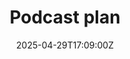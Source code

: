 ---
title: Podcast plan
linkTitle: Podcast plan
date: '2025-04-29T17:09:00Z'
weight: 1
description: A bi-weekly podcast on sustainable space topics will feature expert interviews
  and audience engagement, utilizing Riverside.fm for recording and Transistor.fm
  for distribution. Growth strategies include diverse content, social media engagement,
  and monetization through sponsorships and crowdfunding, with success measured by
  downloads and listener feedback.
draft: false
ref: podcast-plan
---